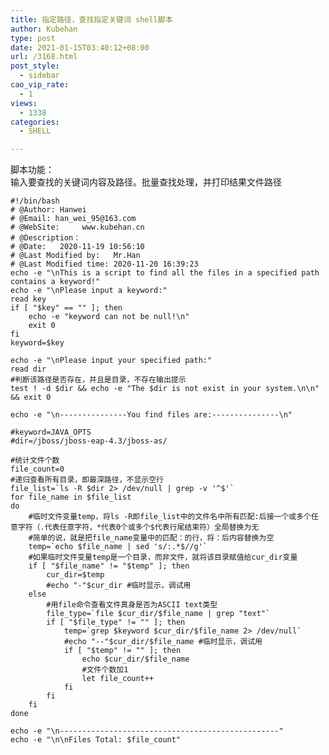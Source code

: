 ```yaml
---
title: 指定路径，查找指定关键词 shell脚本
author: Kubehan
type: post
date: 2021-01-15T03:40:12+08:00
url: /3168.html
post_style:
  - sidebar
cao_vip_rate:
  - 1
views:
  - 1338
categories:
  - SHELL

---
```

脚本功能：  
输入要查找的关键词内容及路径。批量查找处理，并打印结果文件路径

<pre><code class="language-bash">#!/bin/bash
# @Author: Hanwei
# @Email: han_wei_95@163.com
# @WebSite:     www.kubehan.cn
# @Description：
# @Date:   2020-11-19 10:56:10
# @Last Modified by:   Mr.Han
# @Last Modified time: 2020-11-20 16:39:23
echo -e "\nThis is a script to find all the files in a specified path contains a keyword!" 
echo -e "\nPlease input a keyword:" 
read key 
if [ "$key" == "" ]; then 
    echo -e "keyword can not be null!\n" 
    exit 0 
fi 
keyword=$key 

echo -e "\nPlease input your specified path:" 
read dir 
#判断该路径是否存在，并且是目录，不存在输出提示 
test ! -d $dir && echo -e "The $dir is not exist in your system.\n\n" && exit 0 

echo -e "\n---------------You find files are:---------------\n" 

#keyword=JAVA_OPTS 
#dir=/jboss/jboss-eap-4.3/jboss-as/ 

#统计文件个数 
file_count=0 
#递归查看所有目录，即最深路径，不显示空行 
file_list=`ls -R $dir 2&gt; /dev/null | grep -v &#039;^$&#039;` 
for file_name in $file_list 
do 
    #临时文件变量temp，将ls -R即file_list中的文件名中所有匹配:后接一个或多个任意字符（.代表任意字符，*代表0个或多个$代表行尾结束符）全局替换为无 
    #简单的说，就是把file_name变量中的匹配：的行，将：后内容替换为空 
    temp=`echo $file_name | sed &#039;s/:.*$//g&#039;` 
    #如果临时文件变量temp是一个目录，而非文件，就将该目录赋值给cur_dir变量 
    if [ "$file_name" != "$temp" ]; then 
        cur_dir=$temp 
        #echo "-"$cur_dir #临时显示，调试用 
    else 
        #用file命令查看文件真身是否为ASCII text类型 
        file_type=`file $cur_dir/$file_name | grep "text"` 
        if [ "$file_type" != "" ]; then 
            temp=`grep $keyword $cur_dir/$file_name 2&gt; /dev/null` 
            #echo "--"$cur_dir/$file_name #临时显示，调试用 
            if [ "$temp" != "" ]; then 
                echo $cur_dir/$file_name 
                #文件个数加1 
                let file_count++ 
            fi 
        fi 
    fi 
done 

echo -e "\n-------------------------------------------------" 
echo -e "\n\nFiles Total: $file_count" </code></pre>